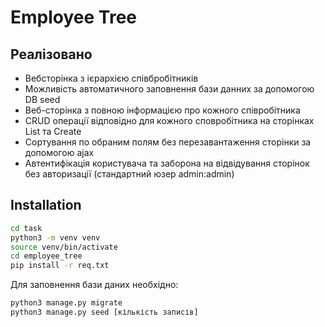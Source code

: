 # Employee Tree


## Реалізовано

- Вебсторінка з ієрархією співбробітників
- Можливість автоматичного заповнення бази данних за допомогою DB seed
- Веб-сторінка з повною інформацією про кожного співробітника
- CRUD операції відповідно для кожного сповробітника на сторінках List та Create
- Сортування по обраним полям без перезавантаження сторінки за допомогою ajax
- Автентифікація користувача та заборона на відвідування сторінок без авторизації (стандартний юзер admin:admin)

## Installation


```sh
cd task
python3 -m venv venv
source venv/bin/activate
cd employee_tree
pip install -r req.txt
```

Для заповнення бази даних необхідно:

```sh
python3 manage.py migrate
python3 manage.py seed [кількість записів]
```



